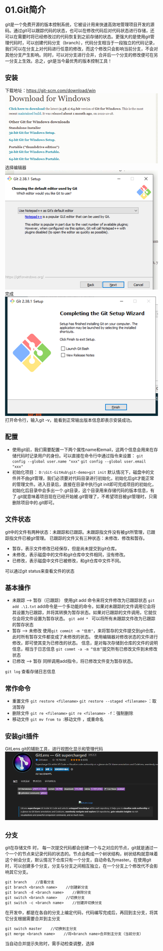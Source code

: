 # 01.Git简介
git是一个免费开源的版本控制系统，它被设计用来快速高效地管理项目开发的源码。通过git可以跟踪代码的状态，也可以在修改代码后对代码状态进行存储，还可以在需要时将已经修改过的代码恢复到之前存储的状态。更强大的是使用git管理代码时，可以创建代码分支（branch），代码分支相当于一段独立的代码记录，我们可以在分支上对代码进行任意的修改，而这个修改只会影响当前分支，不会对其他分支产生影响。同时，可以对分支进行合并，合并后一个分支的修改便可在另一分支上生效。总之，git是当今最优秀的版本控制工具！
## 安装
下载地址：https://git-scm.com/download/win
![](vx_images/169451909227457.png)
选择编辑器
![](vx_images/518732309240292.png)
完成
![](vx_images/161655408221165.png)
打开命令行，输入git -v，能看到正常输出版本信息即表示安装成功。

## 配置
* 使用git前，我们需要配置一下两个属性name和email，这两个信息会用来在存储代码时记录用户的身份。可以直接在命令行中通过指令来设置：
`git config --global user.name "xxx"`
`git config --global user.email "xxx"`
* 初始化项目：
`D:\Git-GitHub\git-demo>git init`
默认情况下，磁盘中的文件并不由git管理，我们必须要对代码目录进行初始化，初始化后git才能正常的管理文件。进入目录后，直接在目录中执行git init即可完成项目的初始化，初始化后目录中会多出一个.git目录，这个目录用来存储代码的版本信息，有了.git就意味着项目现在已经开始被.git管理了，不希望项目被git管理时，只需删除项目中的.git即可。
## 文件状态
git中的文件有两种状态：未跟踪和已跟踪。未跟踪指文件没有被git所管理，已跟踪指文件已被git管理。
已跟踪的文件又有三种状态：未修改、修改和暂存。

* 暂存，表示文件修改已经保存，但是尚未提交到git仓库。
* 未修改，表示磁盘中的文件和git仓库中文件相同，没有修改。
* 已修改，表示磁盘中文件已被修改，和git仓库中文件不同。

可以通过git status来查看文件的状态

## 基本操作
* 未跟踪 —> 暂存（已跟踪）
使用git add <file>命令来将文件修改为已跟踪状态
`git add .\1.txt`
add命令是一个多功能的命令，如果对未跟踪的文件调用它会将其设置为已跟踪，并将其转换为暂存状态。如果对已跟踪的文件调用，它就仅仅会将文件设置为暂存状态。
`git add * ` 可以将所有未跟踪文件改为已跟踪的暂存状态
* 暂存 —> 未修改
使用`git commit -m "信息"`，来将暂存的文件提交到git仓库，此时所有暂存文件都变成了未修改的状态。
使用编辑器对修改状态的文件进行修改，即可使其变为已修改的状态。
信息，是对每次存储到仓库的文件的说明信息，相当于日志信息
`git commt -a -m “信息”`提交所有已修改文件到未修改状态
* 已修改 —> 暂存
同样调用add指令，将已修改文件变为暂存状态。

`git log` 查看存储日志信息
## 常作命令
* 重置文件 
`git restore <filename>`
`git restore --staged <filename>` ：取消暂存
* 删除文件 
`git re <filename>`
`git re <filename> -f`：强制删除
* 移动文件
`git mv from to `:移动文件 ，或重命名

## 安装git插件
GitLens git的辅助工具，进行视图化显示和管理代码
![](vx_images/479073811232601.png)
## 分支
git在存储文件 时， 每一次提交代码都会创建一个与之对应的节点，git就是通过一个一个的节点来记录代码的状态的。节点会构成一个树状结构，树状结构就意味着这个树会分支，默认情况下仓库只有一个分支，自动命名为master。在使用git时，可以创建多个分支，分支与分支之间相互独立，在一个分支上个修改代不会影响其它分支。
```
git branch    //查看分支
git branch <branch name>    //创建新分支
git branch -d <branch name>    //删除分支
git switch <branch name>    //切换分支
git switch -c <branch name>    //创建并切换分支
```
在开发中，都是在各自的分支上编定代码，代码编写完成后，再回到主分支，将其它分支根据需要合并到主分支
```
git switch master    //切换到主分支
git merge <branch name>    //将<branch name>合并到主分支（当前分支）
```
当自动合并提示失败时，需手动检查调整，选择